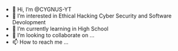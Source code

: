 - 👋 Hi, I’m @CYGNUS-YT
- 👀 I’m interested in Ethical Hacking Cyber Security and Software Devolopment
- 🌱 I’m currently learning in High School
- 💞️ I’m looking to collaborate on ...
- 📫 How to reach me ...

<!---
CYGNUS-YT/CYGNUS-YT is a ✨ special ✨ repository because its `README.md` (this file) appears on your GitHub profile.
You can click the Preview link to take a look at your changes.
--->
